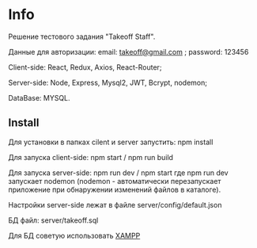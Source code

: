 # Info

Решение тестового задания "Takeoff Staff".

Данные для авторизации: email: takeoff@gmail.com ; password: 123456


Client-side: React, Redux, Axios, React-Router;

Server-side: Node, Express, Mysql2, JWT, Bcrypt, nodemon;

DataBase: MYSQL.

## Install

Для установки в папках cilent и server запустить: npm install

Для запуска client-side: npm start / npm run build

Для запуска server-side: npm run dev / npm start 
где npm run dev запускает nodemon (nodemon - автоматически перезапускает приложение при обнаружении изменений файлов в каталоге).

Настройки server-side лежат в файле server/config/default.json

БД файл: server/takeoff.sql

Для БД советую использовать [XAMPP](https://www.apachefriends.org/ru/index.html)
